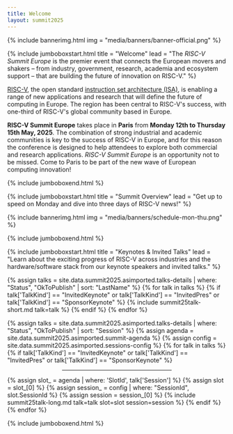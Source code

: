 ```yaml
---
title: Welcome
layout: summit2025
---
```


{% include bannerimg.html
    img = "media/banners/banner-official.png"
%}

{% include jumboboxstart.html
	title = "Welcome"
	lead = "The *RISC-V Summit Europe* is the premier event that connects the European movers and shakers – from industry, government, research, academia and ecosystem support – that are building the future of innovation on RISC-V."
%}

[RISC-V](https://riscv.org), the open standard [instruction set
architecture
(ISA)](https://en.wikipedia.org/wiki/Instruction_set_architecture), is
enabling a range of new applications and research that will define the
future of computing in Europe. The region has been central to RISC-V's
success, with one-third of RISC-V's global community based in Europe.

**RISC-V Summit Europe** takes place in **Paris** from **Monday 12th to
Thursday 15th May, 2025**. The combination of strong industrial and
academic communities is key to the success of RISC-V in Europe, and
for this reason the conference is designed to help attendees to
explore both commercial and research applications.  *RISC-V Summit
Europe* is an opportunity not to be missed. Come to Paris to be part
of the new wave of European computing innovation!

{% include jumboboxend.html %}

{% include jumboboxstart.html
title = "Summit Overview"
lead = "Get up to speed on Monday and dive into three days of RISC-V news!"
%}

{% include bannerimg.html
    img = "media/banners/schedule-mon-thu.png"
%}

{% include jumboboxend.html %}

{% include jumboboxstart.html
title = "Keynotes & Invited Talks"
lead = "Learn about the exciting progress of RISC-V across industries and the hardware/software stack from our keynote speakers and invited talks."
%}

<div class="row mt-5">
{% assign talks = site.data.summit2025.asimported.talks-details | where: "Status", "OkToPublish" | sort: "LastName" %}
{% for talk in talks %}
{% if talk['TalkKind'] == "InvitedKeynote" or talk['TalkKind'] == "InvitedPres" or talk['TalkKind'] == "SponsorKeynote" %}
{% include summit25talk-short.md talk=talk %}
{% endif %}
{% endfor %}
</div>

{% assign talks = site.data.summit2025.asimported.talks-details | where: "Status", "OkToPublish" | sort: "Session" %}
{% assign agenda  = site.data.summit2025.asimported.summit-agenda %}
{% assign config  = site.data.summit2025.asimported.sessions-config %}
{% for talk in talks %}
{% if talk['TalkKind'] == "InvitedKeynote" or talk['TalkKind'] == "InvitedPres" or talk['TalkKind'] == "SponsorKeynote" %}
<hr style="width:50%;;margin-left:25%">
{% assign slot_ = agenda  | where: 'SlotId', talk['Session'] %}
{% assign slot  = slot_[0] %}
{% assign session_  = config | where: "SessionId", slot.SessionId %}
{% assign session   = session_[0] %}
{% include summit25talk-long.md talk=talk slot=slot session=session %}
{% endif %}
{% endfor %}

{% include jumboboxend.html %}
